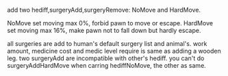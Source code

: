 add two hediff,surgeryAdd,surgeryRemove: NoMove and HardMove.

NoMove set moving max 0%, forbid pawn to move or escape.
HardMove set moving max 16%, make pawn not to fall down but hardly escape. 

all surgeries are add to human's default surgery list and animal's.
work amount, medicine cost and medic level require is same as adding a wooden leg.
two surgeryAdd are incompatible with other's hediff. you can't do surgeryAddHardMove when carring hediffNoMove, the other as same.
